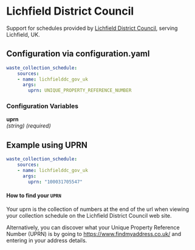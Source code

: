 # Lichfield District Council

Support for schedules provided by [Lichfield District Council](https://www.lichfielddc.gov.uk/), serving Lichfield, UK.

## Configuration via configuration.yaml

```yaml
waste_collection_schedule:
    sources:
    - name: lichfielddc_gov_uk
      args:
        uprn: UNIQUE_PROPERTY_REFERENCE_NUMBER
```

### Configuration Variables

**uprn**<br>
*(string) (required)*


## Example using UPRN
```yaml
waste_collection_schedule:
    sources:
    - name: lichfielddc_gov_uk
      args:
        uprn: "100031705547"
```


#### How to find your `UPRN`
Your uprn is the collection of numbers at the end of the url when viewing your collection schedule on the Lichfield District Council web site.

Alternatively, you can discover what your Unique Property Reference Number (UPRN) is by going to https://www.findmyaddress.co.uk/ and entering in your address details.



